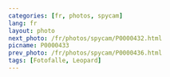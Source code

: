 ```yaml
---
categories: [fr, photos, spycam]
lang: fr
layout: photo
next_photo: /fr/photos/spycam/P0000432.html
picname: P0000433
prev_photo: /fr/photos/spycam/P0000436.html
tags: [Fotofalle, Leopard]
---
```

